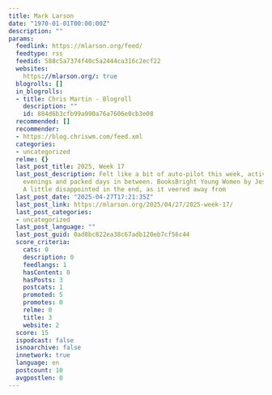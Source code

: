 ```yaml
---
title: Mark Larson
date: "1970-01-01T00:00:00Z"
description: ""
params:
  feedlink: https://mlarson.org/feed/
  feedtype: rss
  feedid: 588c5a7374f40c5a2444ca316c2ecf22
  websites:
    https://mlarson.org/: true
  blogrolls: []
  in_blogrolls:
  - title: Chris Martin - Blogroll
    description: ""
    id: 884d6b3cfb99a990a76a7606e0cb3e08
  recommended: []
  recommender:
  - https://blog.chriswm.com/feed.xml
  categories:
  - uncategorized
  relme: {}
  last_post_title: 2025, Week 17
  last_post_description: Felt like a bit of auto-pilot this week, activities on most
    evenings and packed days in between. BooksBright Young Women by Jessical Knoll.
    A little disappointed in the end, as it veered away from
  last_post_date: "2025-04-27T17:21:35Z"
  last_post_link: https://mlarson.org/2025/04/27/2025-week-17/
  last_post_categories:
  - uncategorized
  last_post_language: ""
  last_post_guid: 0ad8bc822ea38c67adb120eb7cf56c44
  score_criteria:
    cats: 0
    description: 0
    feedlangs: 1
    hasContent: 0
    hasPosts: 3
    postcats: 1
    promoted: 5
    promotes: 0
    relme: 0
    title: 3
    website: 2
  score: 15
  ispodcast: false
  isnoarchive: false
  innetwork: true
  language: en
  postcount: 10
  avgpostlen: 0
---
```

